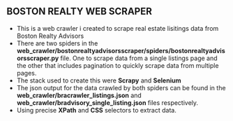 ## BOSTON REALTY WEB SCRAPER
- This is a web crawler i created to scrape real estate lisitings data from Boston Realty Advisors
- There are two spiders in the __web_crawler/bostonrealtyadvisorsscraper/spiders/bostonrealtyadvisorsscraper.py__ file. One to scrape data from a single listings page and the other that includes pagination to quickly scrape data from multiple pages. 
- The stack used to create this were **Scrapy** and **Selenium**
- The json output for the data crawled by both spiders can be found in the __web_crawler/bracrawler_listings.json__ and __web_crawler/bradvisory_single_listing.json__ files respectively.
- Using precise **XPath** and **CSS** selectors to extract data.
